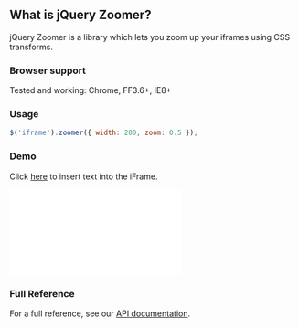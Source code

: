 ## What is jQuery Zoomer?

jQuery Zoomer is a library which lets you zoom up your iframes using CSS transforms.

### Browser support

Tested and working: Chrome, FF3.6+, IE8+

### Usage

````javascript
$('iframe').zoomer({ width: 200, zoom: 0.5 });
````

### Demo

<div>
<p>Click <a href="javascript: $('iframe').contents().find('.demo-container').append('<h4>Inserted text</h4>'); void(0);">here</a> to insert text into the iFrame.</p>
<style>
iframe {
border: 0px;
}
.zoomer-wrapper {
border: 1px solid #aaa;
}
</style>
<iframe src="iframe.html"></iframe>
<script src="http://github.hubspot.com/jquery-zoomer/jquery.zoomer.js"></script>
<script src="http://github.hubspot.com/jquery-zoomer/docs/demo.js"></script>
</div>

### Full Reference

For a full reference, see our [API documentation](http://github.hubspot.com/jquery-zoomer/docs/build/api/options).
